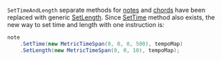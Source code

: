 `SetTimeAndLength` separate methods for [notes](xref:Melanchall.DryWetMidi.Interaction.Note) and [chords](xref:Melanchall.DryWetMidi.Interaction.Chord) have been replaced with generic [SetLength](xref:Melanchall.DryWetMidi.Interaction.LengthedObjectUtilities.SetLength*). Since [SetTime](xref:Melanchall.DryWetMidi.Interaction.TimedObjectUtilities.SetTime*) method also exists, the new way to set time and length with one instruction is:

```csharp
note
    .SetTime(new MetricTimeSpan(0, 0, 0, 500), tempoMap)
    .SetLength(new MetricTimeSpan(0, 0, 10), tempoMap);
```